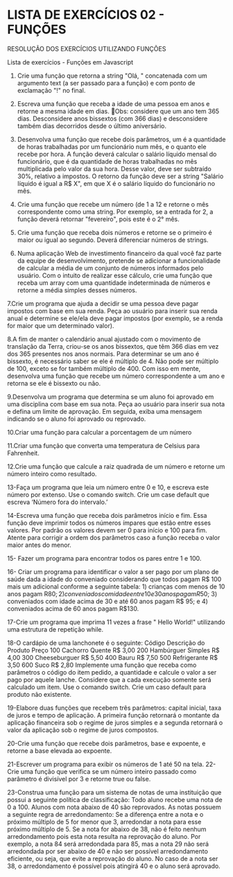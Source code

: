 # LISTA DE EXERCÍCIOS 02 - FUNÇÕES
RESOLUÇÃO DOS EXERCÍCIOS UTILIZANDO FUNÇÕES

Lista de exercícios - Funções em Javascript
1. Crie uma função que retorna a string "Olá, " concatenada com um
argumento text (a ser passado para a função) e com ponto de
exclamação "!" no final.

2. Escreva uma função que receba a idade de uma pessoa em anos
e retorne a mesma idade em dias.
📕Obs: considere que um ano tem 365 dias. Desconsidere anos
bissextos (com 366 dias) e desconsidere também dias decorridos
desde o último aniversário.

3. Desenvolva uma função que recebe dois parâmetros, um é a
quantidade de horas trabalhadas por um funcionário num mês, e
o quanto ele recebe por hora. A função deverá calcular o salário
líquido mensal do funcionário, que é da quantidade de horas
trabalhadas no mês multiplicada pelo valor da sua hora. Desse
valor, deve ser subtraído 30%, relativo a impostos. O retorno da
função deve ser a string "Salário líquido é igual a R$ X", em que X
é o salário líquido do funcionário no mês.

4. Crie uma função que recebe um número (de 1 a 12 e retorne o mês
correspondente como uma string. Por exemplo, se a entrada for 2,
a função deverá retornar "fevereiro", pois este é o 2° mês.

5. Crie uma função que receba dois números e retorne se o primeiro
é maior ou igual ao segundo. Deverá diferenciar números de
strings.

6. Numa aplicação Web de investimento financeiro da qual você faz
parte da equipe de desenvolvimento, pretende se adicionar a
funcionalidade de calcular a média de um conjunto de números
informados pelo usuário. Com o intuito de realizar esse cálculo,
crie uma função que receba um array com uma quantidade
indeterminada de números e retorne a média simples desses
números.

7.Crie um programa que ajuda a decidir se uma pessoa deve pagar impostos com base em sua renda. Peça ao usuário para inserir sua renda anual e determine se ele/ela deve pagar impostos (por exemplo, se a renda for maior que um determinado valor).

8.A fim de manter o calendário anual ajustado com o movimento de translação da Terra, criou-se os anos bissextos, que têm 366 dias em vez dos 365 presentes nos anos normais. Para determinar se um ano é bissexto, é necessário saber se ele é múltiplo de 4. Não pode ser múltiplo de 100, exceto se for também múltiplo de 400.
Com isso em mente, desenvolva uma função que recebe um número correspondente a um ano e retorna se ele é bissexto ou não.

9.Desenvolva um programa que determina se um aluno foi aprovado em uma disciplina com base em sua nota. Peça ao usuário para inserir sua nota e defina um limite de aprovação. Em seguida, exiba uma mensagem indicando se o aluno foi aprovado ou reprovado.

10.Criar uma função para calcular a porcentagem de um número  

11.Criar uma função que converta uma temperatura de Celsius para Fahrenheit.

12.Crie uma função que calcule a raiz quadrada de um número e retorne um número inteiro como resultado.

13-Faça um programa que leia um número entre 0 e 10, e escreva este número por extenso. Use o comando switch. Crie um case default que escreva ‘Número fora do intervalo.’

14-Escreva uma função que receba dois parâmetros início e fim. Essa função deve imprimir todos os números ímpares que estão entre esses valores. Por padrão os valores devem ser 0 para início e 100 para fim. Atente para corrigir a ordem dos parâmetros caso a função receba o valor maior antes do menor.

15- Fazer um programa para encontrar todos os pares entre 1 e 100.

16- Criar um programa para identificar o valor a ser pago por um plano de saúde dada a idade do conveniado considerando que todos pagam R$ 100 mais um adicional conforme a seguinte tabela: 1) crianças com menos de 10 anos pagam R$80; 2) conveniados com idade entre 10 e 30 anos pagam R$50; 3) conveniados com idade acima de 30 e até 60 anos pagam R$ 95; e 4) conveniados acima de 60 anos pagam R$130.

17-Crie um programa que imprima 11 vezes a frase " Hello World!" utilizando uma estrutura de repetição while.


18-O cardápio de uma lanchonete é o seguinte:
Código Descrição do Produto Preço
100 Cachorro Quente R$ 3,00
200 Hambúrguer Simples R$ 4,00
300 Cheeseburguer R$ 5,50
400 Bauru R$ 7,50
500 Refrigerante R$ 3,50
600 Suco R$ 2,80
Implemente uma função que receba como parâmetros o código do item pedido, a quantidade e calcule o valor a ser pago por aquele lanche. Considere que a cada execução somente será calculado um item. Use o comando switch. Crie um caso default para produto não existente.

19-Elabore duas funções que recebem três parâmetros: capital inicial, taxa de juros e tempo de aplicação. A primeira função retornará o montante da aplicação financeira sob o regime de juros simples e a segunda retornará o valor da aplicação sob o regime de juros compostos.

20-Crie uma função que recebe dois parâmetros, base e expoente, e retorne a base elevada ao expoente.

21-Escrever um programa para exibir os números de 1 até 50 na tela.
22-Crie uma função que verifica se um número inteiro passado como parâmetro é divisível por 3 e retorne true ou false.

23-Construa uma função para um sistema de notas de uma instituição que possui a seguinte política de classificação: Todo aluno recebe uma nota de 0 a 100. Alunos com nota abaixo de 40 são reprovados. As notas possuem a seguinte regra de arredondamento: Se a diferença entre a nota e o próximo múltiplo de 5 for menor que 3, arredondar a nota para esse próximo múltiplo de 5. Se a nota for abaixo de 38, não é feito nenhum arredondamento pois esta nota resulta na reprovação do aluno. Por exemplo, a nota 84 será arredondada para 85, mas a nota 29 não será arredondada por ser abaixo de 40 e não ser possível arredondamento eficiente, ou seja, que evite a reprovação do aluno. No caso de a nota ser 38, o arredondamento é possível pois atingirá 40 e o aluno será aprovado.


